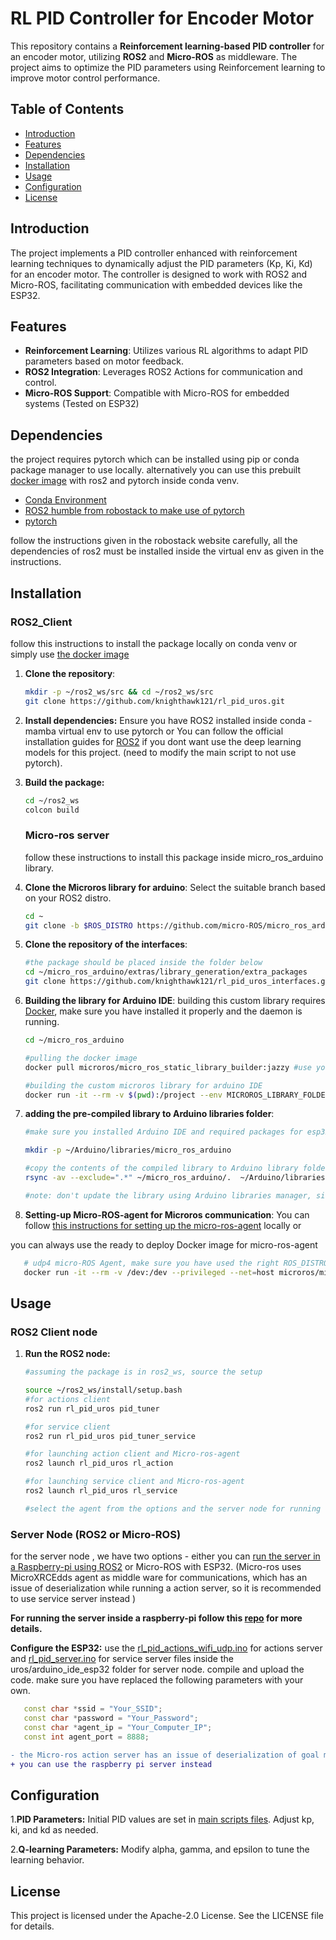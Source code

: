 # RL PID Controller for Encoder Motor

This repository contains a **Reinforcement learning-based PID controller** for an encoder motor, utilizing **ROS2** and **Micro-ROS** as middleware. The project aims to optimize the PID parameters using Reinforcement learning to improve motor control performance.

## Table of Contents

- [Introduction](#introduction)
- [Features](#features)
- [Dependencies](#dependencies)
- [Installation](#installation)
- [Usage](#usage)
- [Configuration](#configuration)
- [License](#license)

## Introduction

The project implements a PID controller enhanced with reinforcement learning techniques to dynamically adjust the PID parameters (Kp, Ki, Kd) for an encoder motor. The controller is designed to work with ROS2 and Micro-ROS, facilitating communication with embedded devices like the ESP32.

## Features

- **Reinforcement Learning**: Utilizes various RL algorithms to adapt PID parameters based on motor feedback.
- **ROS2 Integration**: Leverages ROS2 Actions for communication and control.
- **Micro-ROS Support**: Compatible with Micro-ROS for embedded systems (Tested on ESP32)

## Dependencies
   the project requires pytorch which can be installed using pip or conda package manager to use locally.
   alternatively you can use this prebuilt [docker image](https://hub.docker.com/r/knighthawk121/rl_pid_uros/tags) with ros2 and pytorch inside conda venv.
   - [Conda Environment](https://docs.anaconda.com/miniconda/install/)
   - [ROS2 humble from robostack to make use of pytorch](https://robostack.github.io/GettingStarted.html)
   - [pytorch](https://pytorch.org/get-started/locally/)
   
   follow the instructions given in the robostack website carefully, all the dependencies of ros2 must be installed inside the virtual env as given in the instructions.

## Installation

   ### ROS2_Client
   follow this instructions to install the package locally on conda venv or simply use [the docker image](https://hub.docker.com/r/knighthawk121/rl_pid_uros/tags) 

1. **Clone the repository**:
   ```bash
   mkdir -p ~/ros2_ws/src && cd ~/ros2_ws/src
   git clone https://github.com/knighthawk121/rl_pid_uros.git
   ```
2. **Install dependencies:**
Ensure you have ROS2 installed inside conda - mamba virtual env to use pytorch or You can follow the official installation guides for [ROS2](https://docs.ros.org/en/humble/Installation/Ubuntu-Install-Debs.html) if you dont want use the deep learning models for this project. (need to modify the main script to not use pytorch).

3. **Build the package:**
   ```bash
   cd ~/ros2_ws
   colcon build 
   ```
   ### Micro-ros server
   follow these instructions to install this package inside micro_ros_arduino library.
4. **Clone the Microros library for arduino**:
Select the suitable branch based on your ROS2 distro.
   ```bash
   cd ~
   git clone -b $ROS_DISTRO https://github.com/micro-ROS/micro_ros_arduino.git
   ```
5. **Clone the repository of the interfaces**:
   ```bash
   #the package should be placed inside the folder below
   cd ~/micro_ros_arduino/extras/library_generation/extra_packages
   git clone https://github.com/knighthawk121/rl_pid_uros_interfaces.git
   ```
6. **Building the library for Arduino IDE**:
   building this custom library requires [Docker](https://docs.docker.com/engine/install/ubuntu/), make sure you have installed it properly and the daemon is running.

   ```bash
   cd ~/micro_ros_arduino

   #pulling the docker image
   docker pull microros/micro_ros_static_library_builder:jazzy #use your ROS2 distro
   
   #building the custom microros library for arduino IDE
   docker run -it --rm -v $(pwd):/project --env MICROROS_LIBRARY_FOLDER=extras microros/micro_ros_static_library_builder:jazzy -p esp32
   ```
7. **adding the pre-compiled library to Arduino libraries folder**:
   ```bash
   #make sure you installed Arduino IDE and required packages for esp32 board

   mkdir -p ~/Arduino/libraries/micro_ros_arduino

   #copy the contents of the compiled library to Arduino library folder
   rsync -av --exclude=".*" ~/micro_ros_arduino/.  ~/Arduino/libraries/micro_ros_arduino/.
   
   #note: don't update the library using Arduino libraries manager, since it will replace the custom packages with default.
   ```
8. **Setting-up Micro-ROS-agent for Microros communication**:
You can follow [this instructions for setting up the micro-ros-agent](https://www.hackster.io/514301/micro-ros-on-esp32-using-arduino-ide-1360ca) locally or 

you can always use the ready to deploy Docker image for micro-ros-agent
```bash
   # udp4 micro-ROS Agent, make sure you have used the right ROS_DISTRO
   docker run -it --rm -v /dev:/dev --privileged --net=host microros/micro-ros-agent:jazzy udp4 -p 8888 
```

## Usage

### ROS2 Client node

1. **Run the ROS2 node:**
   
   ```bash
   #assuming the package is in ros2_ws, source the setup

   source ~/ros2_ws/install/setup.bash
   #for actions client
   ros2 run rl_pid_uros pid_tuner
   
   #for service client
   ros2 run rl_pid_uros pid_tuner_service

   #for launching action client and Micro-ros-agent
   ros2 launch rl_pid_uros rl_action

   #for launching service client and Micro-ros-agent
   ros2 launch rl_pid_uros rl_service

   #select the agent from the options and the server node for running the server.
   ```
   
### Server Node (ROS2 or Micro-ROS)
   for the server node , we have two options - either you can [run the server in a Raspberry-pi using ROS2](https://github.com/knighthawk121/rl_pid_raspi_server.git) or Micro-ROS with ESP32. (Micro-ros uses MicroXRCEdds agent as middle ware for communications, which has an issue of deserialization while running a action server, so it is recommended to use service server instead ) 
   
   **For running the server inside a raspberry-pi follow this [repo](https://github.com/knighthawk121/rl_pid_raspi_server.git) for more details.**


 **Configure the ESP32:**
use the [rl_pid_actions_wifi_udp.ino](/uros/arduino_ide_esp32/rl_pid_actions_wifi_udp.ino) for actions server and [rl_pid_server.ino](/uros/arduino_ide_esp32/rl_pid_server.ino) for service server files inside the uros/arduino_ide_esp32 folder for server node. compile and upload the code. make sure you have replaced the following parameters with your own.
   
   ```cpp
      const char *ssid = "Your_SSID";
      const char *password = "Your_Password";
      const char *agent_ip = "Your_Computer_IP";
      const int agent_port = 8888;
   ```
   ```diff
   - the Micro-ros action server has an issue of deserialization of goal messages while transporting, so its unusable until its fixed
   + you can use the raspberry pi server instead
   ```



## Configuration

   1.**PID Parameters:** Initial PID values are set in [main scripts files](/scripts). Adjust kp, ki, and kd as needed.
    
   2.**Q-learning Parameters:** Modify alpha, gamma, and epsilon to tune the learning behavior.


## License

This project is licensed under the Apache-2.0 License. See the LICENSE file for details. 
